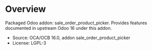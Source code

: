 # Overview

Packaged Odoo addon: sale_order_product_picker. Provides features documented in upstream Odoo 16 under this addon.

- Source: OCA/OCB 16.0, addon sale_order_product_picker
- License: LGPL-3
